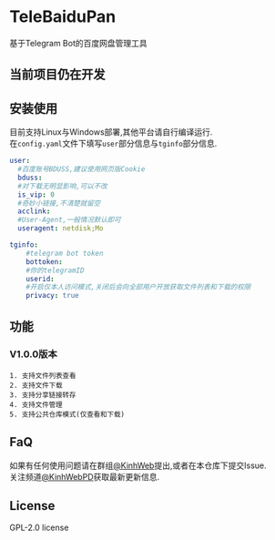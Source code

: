 # TeleBaiduPan
基于Telegram Bot的百度网盘管理工具

## 当前项目仍在开发  

## 安装使用  
目前支持Linux与Windows部署,其他平台请自行编译运行.  
在``config.yaml``文件下填写``user``部分信息与``tginfo``部分信息.  

```yaml
user:
  #百度账号BDUSS,建议使用网页版Cookie
  bduss:
  #对下载无明显影响,可以不改
  is_vip: 0
  #奇妙小链接,不清楚就留空
  acclink:
  #User-Agent,一般情况默认即可
  useragent: netdisk;Mo
```
```yaml
tginfo:
    #telegram bot token
    bottoken:
    #你的telegramID
    userid:
    #开启仅本人访问模式,关闭后会向全部用户开放获取文件列表和下载的权限
    privacy: true
```

## 功能
### V1.0.0版本
    1. 支持文件列表查看
    2. 支持文件下载
    3. 支持分享链接转存
    4. 支持文件管理
    5. 支持公共仓库模式(仅查看和下载)

## FaQ
如果有任何使用问题请在群组[@KinhWeb](https://t.me/kinhweb)提出,或者在本仓库下提交Issue.  
关注频道[@KinhWebPD](https://t.me/kinhwebpd)获取最新更新信息.  

## License
GPL-2.0 license
